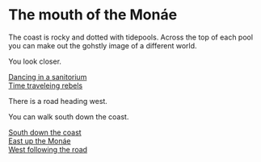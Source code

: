# The mouth of the Monáe  

The coast is rocky and dotted with tidepools. Across the top of each pool you can make out the gohstly image of a different world.

You look closer.  

[Dancing in a sanitorium](https://www.youtube.com/watch?v=pwnefUaKCbc)  
[Time traveleing rebels](https://www.youtube.com/watch?v=tEddixS-UoU)


There is a road heading west.   

You can walk south down the coast.  

[South down the coast](ra.html)  
[East up the Monáe](henson.html)  
[West following the road](crossroads.html)
